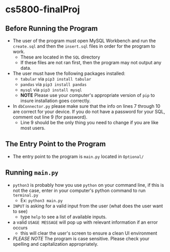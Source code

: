 # cs5800-finalProj

## Before Running the Program
*   The user of the program must open MySQL Workbench and run the `create.sql` and then the `insert.sql` files in order for the program to work.
    *   These are located in the `SQL` directory
    *   If these files are not ran first, then the program may not output any data.
* The user must have the following packages installed:
    *   `tabular` via `pip3 install tabular`
    *   `pandas` via `pip3 install pandas`
    *   `mysql` via `pip3 install mysql`
    *   **NOTE** Please use your computer's appropriate version of `pip` to insure installation goes correctly.
*   In `dbConnector.py` please make sure that the info on lines 7 through 10 are correct for your device. If you do not have a password for your SQL, comment out line 9 (for password). 
    *   Line 9 should be the only thing you need to change if you are like most users.

## The Entry Point to the Program
*   The entry point to the program is `main.py` located in `Optional/`

## Running `main.py`
*   `python3` is probably how you use `python` on your command line, if this is not the case, enter in your computer's python command to run `terminal.py`
    *   Ex: `python3 main.py`
*   `INPUT` is asking for a valid input from the user (what does the user want to see)
    *   type `help` to see a list of available inputs.
*   a valid `USAGE MESSAGE` will pop up with relevant information if an error occurs
    *   this will clear the user's screen to ensure a clean UI environment
*   *PLEASE NOTE* The program is case sensitive. Please check your spelling and capitalization appropriately.